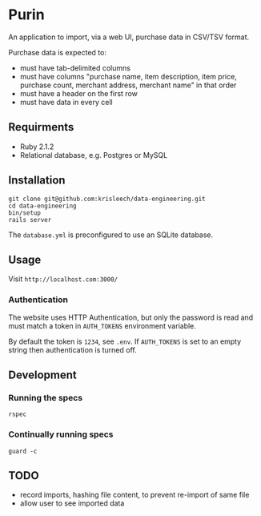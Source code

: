 # Purin

An application to import, via a web UI, purchase data in CSV/TSV format.

Purchase data is expected to:

* must have tab-delimited columns
* must have columns "purchase name, item description, item price, purchase count, merchant address, merchant name" in that order
* must have a header on the first row
* must have data in every cell

## Requirments

* Ruby 2.1.2
* Relational database, e.g. Postgres or MySQL

## Installation

```
git clone git@github.com:krisleech/data-engineering.git
cd data-engineering
bin/setup
rails server
```

The `database.yml` is preconfigured to use an SQLite database.

## Usage

Visit `http://localhost.com:3000/`

### Authentication

The website uses HTTP Authentication, but only the password is read and must
match a token in `AUTH_TOKENS` environment variable.

By default the token is `1234`, see `.env`. If `AUTH_TOKENS` is set to an empty
string then authentication is turned off.

## Development

### Running the specs

```
rspec
```

### Continually running specs

```
guard -c
```

## TODO

* record imports, hashing file content, to prevent re-import of same file
* allow user to see imported data
